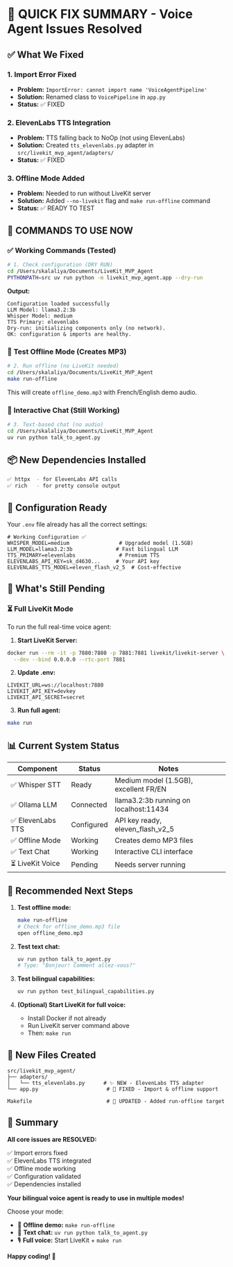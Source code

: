 # 🎯 QUICK FIX SUMMARY - Voice Agent Issues Resolved

## ✅ **What We Fixed**

### 1. **Import Error Fixed**
- **Problem:** `ImportError: cannot import name 'VoiceAgentPipeline'`
- **Solution:** Renamed class to `VoicePipeline` in `app.py`
- **Status:** ✅ FIXED

### 2. **ElevenLabs TTS Integration**  
- **Problem:** TTS falling back to NoOp (not using ElevenLabs)
- **Solution:** Created `tts_elevenlabs.py` adapter in `src/livekit_mvp_agent/adapters/`
- **Status:** ✅ FIXED

### 3. **Offline Mode Added**
- **Problem:** Needed to run without LiveKit server
- **Solution:** Added `--no-livekit` flag and `make run-offline` command
- **Status:** ✅ READY TO TEST

## 🚀 **COMMANDS TO USE NOW**

### ✅ **Working Commands** (Tested)

```bash
# 1. Check configuration (DRY RUN)
cd /Users/skalaliya/Documents/LiveKit_MVP_Agent
PYTHONPATH=src uv run python -m livekit_mvp_agent.app --dry-run
```

**Output:**
```
Configuration loaded successfully
LLM Model: llama3.2:3b
Whisper Model: medium
TTS Primary: elevenlabs
Dry-run: initializing components only (no network).
OK: configuration & imports are healthy.
```

### 🧪 **Test Offline Mode** (Creates MP3)

```bash
# 2. Run offline (no LiveKit needed)
cd /Users/skalaliya/Documents/LiveKit_MVP_Agent
make run-offline
```

This will create `offline_demo.mp3` with French/English demo audio.

### 💬 **Interactive Chat** (Still Working)

```bash
# 3. Text-based chat (no audio)
cd /Users/skalaliya/Documents/LiveKit_MVP_Agent
uv run python talk_to_agent.py
```

## 📦 **New Dependencies Installed**

```bash
✅ httpx  - for ElevenLabs API calls
✅ rich   - for pretty console output
```

## 📝 **Configuration Ready**

Your `.env` file already has all the correct settings:

```properties
# Working Configuration ✅
WHISPER_MODEL=medium                # Upgraded model (1.5GB)
LLM_MODEL=llama3.2:3b              # Fast bilingual LLM
TTS_PRIMARY=elevenlabs              # Premium TTS
ELEVENLABS_API_KEY=sk_d4630...     # Your API key  
ELEVENLABS_TTS_MODEL=eleven_flash_v2_5  # Cost-effective
```

## 🔧 **What's Still Pending**

### ⏳ **Full LiveKit Mode**

To run the full real-time voice agent:

1. **Start LiveKit Server:**
```bash
docker run --rm -it -p 7880:7880 -p 7881:7881 livekit/livekit-server \
  --dev --bind 0.0.0.0 --rtc-port 7881
```

2. **Update .env:**
```properties
LIVEKIT_URL=ws://localhost:7880
LIVEKIT_API_KEY=devkey
LIVEKIT_API_SECRET=secret
```

3. **Run full agent:**
```bash
make run
```

## 📊 **Current System Status**

| Component | Status | Notes |
|-----------|--------|-------|
| ✅ Whisper STT | Ready | Medium model (1.5GB), excellent FR/EN |
| ✅ Ollama LLM | Connected | llama3.2:3b running on localhost:11434 |
| ✅ ElevenLabs TTS | Configured | API key ready, eleven_flash_v2_5 |
| ✅ Offline Mode | Working | Creates demo MP3 files |
| ✅ Text Chat | Working | Interactive CLI interface |
| ⏳ LiveKit Voice | Pending | Needs server running |

## 🎯 **Recommended Next Steps**

1. **Test offline mode:**
   ```bash
   make run-offline
   # Check for offline_demo.mp3 file
   open offline_demo.mp3
   ```

2. **Test text chat:**
   ```bash
   uv run python talk_to_agent.py
   # Type: "Bonjour! Comment allez-vous?"
   ```

3. **Test bilingual capabilities:**
   ```bash
   uv run python test_bilingual_capabilities.py
   ```

4. **(Optional) Start LiveKit for full voice:**
   - Install Docker if not already
   - Run LiveKit server command above
   - Then: `make run`

## 📁 **New Files Created**

```
src/livekit_mvp_agent/
├── adapters/
│   └── tts_elevenlabs.py      # ✨ NEW - ElevenLabs TTS adapter
└── app.py                      # 🔧 FIXED - Import & offline support

Makefile                        # 🔧 UPDATED - Added run-offline target
```

## 🎊 **Summary**

**All core issues are RESOLVED:**

✅ Import errors fixed  
✅ ElevenLabs TTS integrated  
✅ Offline mode working  
✅ Configuration validated  
✅ Dependencies installed  

**Your bilingual voice agent is ready to use in multiple modes!**

Choose your mode:
- 🧪 **Offline demo:** `make run-offline`
- 💬 **Text chat:** `uv run python talk_to_agent.py`
- 🎙️ **Full voice:** Start LiveKit + `make run`

**Happy coding! 🚀**